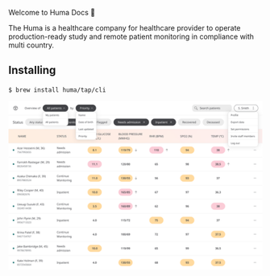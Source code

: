 Welcome to Huma Docs 🎉

The Huma is a healthcare company for healthcare provider to operate production-ready study and remote patient monitoring in compliance with multi country.   

## Installing

```sh
$ brew install huma/tap/cli
```

![help](../assets/images/nav.png)
